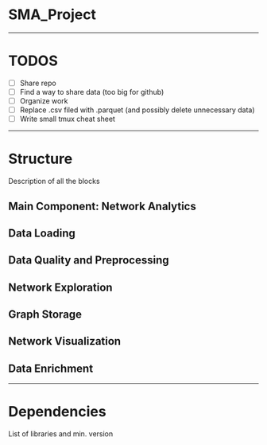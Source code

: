 # SMA_Project

---

# TODOS

- [ ] Share repo
- [ ] Find a way to share data (too big for github)
- [ ] Organize work
- [ ] Replace .csv filed with .parquet (and possibly delete unnecessary data)
- [ ] Write small tmux cheat sheet

---


# Structure
Description of all the blocks


## Main Component: Network Analytics

## Data Loading

## Data Quality and Preprocessing

## Network Exploration

## Graph Storage

## Network Visualization

## Data Enrichment


---


# Dependencies
List of libraries and min. version
